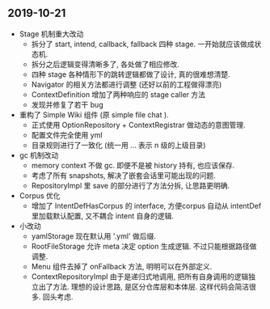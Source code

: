 ## 2019-10-21


-   Stage 机制重大改动
    -   拆分了 start, intend, callback, fallback 四种 stage. 一开始就应该做成状态机.
    -   拆分之后逻辑变得清晰多了, 各处做了相应修改.
    -   四种 stage 各种情形下的跳转逻辑都做了设计, 真的很难想清楚.
    -   Navigator 的相关方法都进行调整 (还好以前的工程做得漂亮)
    -   ContextDefinition 增加了两种响应的 stage caller 方法
    -   发现并修复了若干 bug
-   重构了 Simple Wiki 组件 (原 simple file chat ).
    -   正式使用 OptionRepository + ContextRegistrar 做动态的意图管理.
    -   配置文件完全使用 yml
    -   目录规则进行了一致化 (统一用 ... 表示 n 级的上级目录)
-   gc 机制改动
    -   memory context 不做 gc. 即便不是被 history 持有, 也应该保存.
    -   考虑了所有 snapshots, 解决了嵌套会话里可能出现的问题.
    -   RepositoryImpl 里 save 的部分进行了方法分拆, 让思路更明确.
-   Corpus 优化
    -   增加了 IntentDefHasCorpus 的 interface, 方便corpus 自动从 intentDef 里加载默认配置, 又不耦合 intent 自身的逻辑.
-   小改动
    -   yamlStorage 现在默认用 '.yml' 做后缀.
    -   RootFileStorage 允许 meta 决定 option 生成逻辑. 不过只能根据路径做调整.
    -   Menu 组件去掉了 onFallback 方法, 明明可以在外部定义.
    -   ContextRepositoryImpl 由于是递归式地调用, 把所有自身调用的逻辑独立出了方法. 理想的设计思路, 是区分仓库层和本体层. 这样代码会简洁很多. 回头考虑.
